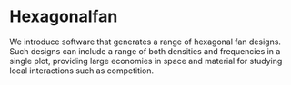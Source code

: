 # Hexagonalfan

We introduce software that generates a range of hexagonal fan designs. Such designs can include a range of both densities and frequencies in a single plot, providing large economies in space and material for studying local interactions such as competition.
